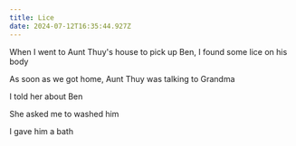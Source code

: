 ```yaml
---
title: Lice
date: 2024-07-12T16:35:44.927Z
---
```


When I went to Aunt Thuy's house to pick up Ben, I found some lice on his body

As soon as we got home, Aunt Thuy was talking to Grandma

I told her about Ben

She asked me to washed him

I gave him a bath
